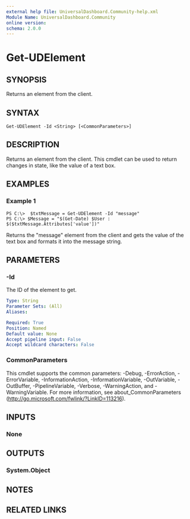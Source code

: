 ```yaml
---
external help file: UniversalDashboard.Community-help.xml
Module Name: UniversalDashboard.Community
online version: 
schema: 2.0.0
---
```


# Get-UDElement

## SYNOPSIS
Returns an element from the client. 

## SYNTAX

```
Get-UDElement -Id <String> [<CommonParameters>]
```

## DESCRIPTION
Returns an element from the client. This cmdlet can be used to return changes in state, like the value of a text box. 

## EXAMPLES

### Example 1
```
PS C:\>  $txtMessage = Get-UDElement -Id "message" 
PS C:\> $Message = "$(Get-Date) $User : $($txtMessage.Attributes['value'])"
```

Returns the "message" element from the client and gets the value of the text box and formats it into the message string. 

## PARAMETERS

### -Id
The ID of the element to get.

```yaml
Type: String
Parameter Sets: (All)
Aliases: 

Required: True
Position: Named
Default value: None
Accept pipeline input: False
Accept wildcard characters: False
```

### CommonParameters
This cmdlet supports the common parameters: -Debug, -ErrorAction, -ErrorVariable, -InformationAction, -InformationVariable, -OutVariable, -OutBuffer, -PipelineVariable, -Verbose, -WarningAction, and -WarningVariable. For more information, see about_CommonParameters (http://go.microsoft.com/fwlink/?LinkID=113216).

## INPUTS

### None

## OUTPUTS

### System.Object

## NOTES

## RELATED LINKS


